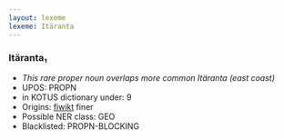 ```yaml
---
layout: lexeme
lexeme: Itäranta
---
```


###  Itäranta₁

* _This rare proper noun overlaps more common *Itäranta* (east coast)_
* UPOS:  PROPN
* in KOTUS dictionary under:  9
* Origins: [fiwikt](https://fi.wiktionary.org/wiki/Itäranta) finer 
* Possible NER class:  GEO
* Blacklisted:  PROPN-BLOCKING

